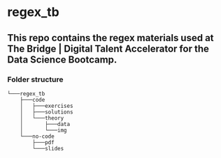 # regex_tb
## This repo contains the regex materials used at The Bridge | Digital Talent Accelerator for the Data Science Bootcamp.

### Folder structure
```
└───regex_tb
    ├───code
    │   ├───exercises
    │   ├───solutions
    │   └───theory
    │       ├───data
    │       └───img
    └───no-code
        ├───pdf
        └───slides
```
